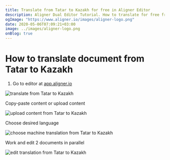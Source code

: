 ```yaml
---
title: Translate from Tatar to Kazakh for free in Aligner Editor
description: Aligner Dual Editor Tutorial. How to translate for free from Tatar to Kazakh. Aligner is multilingual document management platform. 
ogImage: "https://www.aligner.io/images/aligner-logo.png"
date: 2020-05-06T07:09:21+03:00
image: ../images/aligner-logo.png
onBlog: true
---
```


# How to translate document from Tatar to Kazakh

1. Go to editor at [app.aligner.io](https://app.aligner.io "Aligner App web page")

![translate from Tatar to Kazakh](../aligner-blank-editor.png "translate from Tatar to Kazakh")

Copy-paste content or upload content

![upload content from Tatar to Kazakh](../aligner-uploaded-document.png "upload content from Tatar to Kazakh")

Choose desired language

![choose machine translation from Tatar to Kazakh](../aligner-language-dropdown.png "choose machine translation from Tatar to Kazakh")

Work and edit 2 documents in parallel

![edit translation from Tatar to Kazakh](../aligner-double-sitded-editor.png "edit translation from Tatar to Kazakh")

